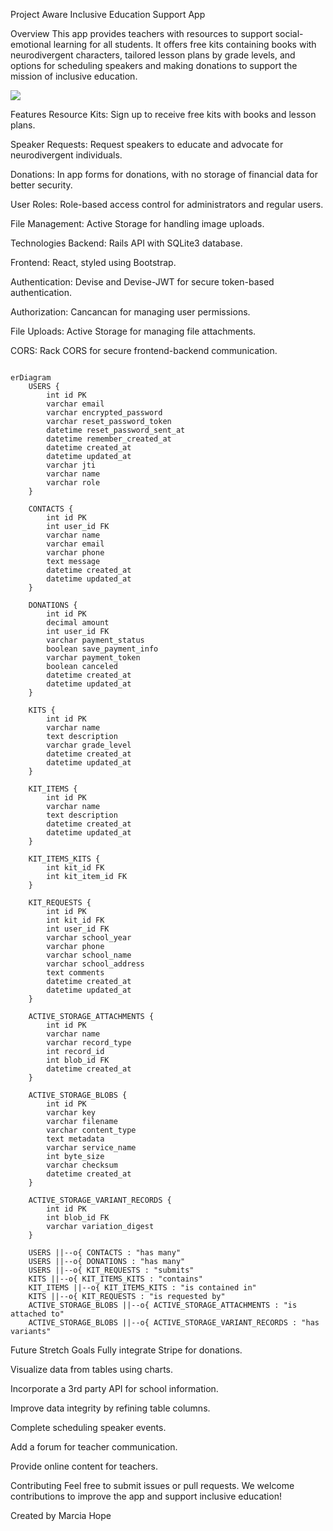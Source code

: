 Project Aware
Inclusive Education Support App


Overview
This app provides teachers with resources to support social-emotional learning for all students. It offers free kits containing books with neurodivergent characters, tailored lesson plans by grade levels, and options for scheduling speakers and making donations to support the mission of inclusive education.

![](https://github.com/mhope21/ProjectAware.gif)

Features
Resource Kits: Sign up to receive free kits with books and lesson plans.

Speaker Requests: Request speakers to educate and advocate for neurodivergent individuals.

Donations: In app forms for donations, with no storage of financial data for better security.

User Roles: Role-based access control for administrators and regular users.

File Management: Active Storage for handling image uploads.

Technologies
Backend: Rails API with SQLite3 database.

Frontend: React, styled using Bootstrap.

Authentication: Devise and Devise-JWT for secure token-based authentication.

Authorization: Cancancan for managing user permissions.

File Uploads: Active Storage for managing file attachments.

CORS: Rack CORS for secure frontend-backend communication.

```mermaid

erDiagram
    USERS {
        int id PK
        varchar email
        varchar encrypted_password
        varchar reset_password_token
        datetime reset_password_sent_at
        datetime remember_created_at
        datetime created_at
        datetime updated_at
        varchar jti
        varchar name
        varchar role
    }

    CONTACTS {
        int id PK
        int user_id FK
        varchar name
        varchar email
        varchar phone
        text message
        datetime created_at
        datetime updated_at
    }

    DONATIONS {
        int id PK
        decimal amount
        int user_id FK
        varchar payment_status
        boolean save_payment_info
        varchar payment_token
        boolean canceled
        datetime created_at
        datetime updated_at
    }

    KITS {
        int id PK
        varchar name
        text description
        varchar grade_level
        datetime created_at
        datetime updated_at
    }

    KIT_ITEMS {
        int id PK
        varchar name
        text description
        datetime created_at
        datetime updated_at
    }

    KIT_ITEMS_KITS {
        int kit_id FK
        int kit_item_id FK
    }

    KIT_REQUESTS {
        int id PK
        int kit_id FK
        int user_id FK
        varchar school_year
        varchar phone
        varchar school_name
        varchar school_address
        text comments
        datetime created_at
        datetime updated_at
    }

    ACTIVE_STORAGE_ATTACHMENTS {
        int id PK
        varchar name
        varchar record_type
        int record_id
        int blob_id FK
        datetime created_at
    }

    ACTIVE_STORAGE_BLOBS {
        int id PK
        varchar key
        varchar filename
        varchar content_type
        text metadata
        varchar service_name
        int byte_size
        varchar checksum
        datetime created_at
    }

    ACTIVE_STORAGE_VARIANT_RECORDS {
        int id PK
        int blob_id FK
        varchar variation_digest
    }

    USERS ||--o{ CONTACTS : "has many"
    USERS ||--o{ DONATIONS : "has many"
    USERS ||--o{ KIT_REQUESTS : "submits"
    KITS ||--o{ KIT_ITEMS_KITS : "contains"
    KIT_ITEMS ||--o{ KIT_ITEMS_KITS : "is contained in"
    KITS ||--o{ KIT_REQUESTS : "is requested by"
    ACTIVE_STORAGE_BLOBS ||--o{ ACTIVE_STORAGE_ATTACHMENTS : "is attached to"
    ACTIVE_STORAGE_BLOBS ||--o{ ACTIVE_STORAGE_VARIANT_RECORDS : "has variants"

```




Future Stretch Goals
Fully integrate Stripe for donations.

Visualize data from tables using charts.

Incorporate a 3rd party API for school information.

Improve data integrity by refining table columns.

Complete scheduling speaker events.

Add a forum for teacher communication.

Provide online content for teachers.

Contributing
Feel free to submit issues or pull requests. We welcome contributions to improve the app and support inclusive education!

Created by Marcia Hope
